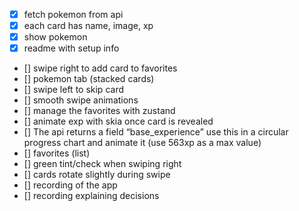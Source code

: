 - [x] fetch pokemon from api
- [x] each card has name, image, xp
- [x] show pokemon
- [x] readme with setup info
- [] swipe right to add card to favorites
- [] pokemon tab (stacked cards)
- [] swipe left to skip card
- [] smooth swipe animations
- [] manage the favorites with zustand
- [] animate exp with skia once card is revealed
- [] The api returns a field “base_experience” use this in a circular progress chart and animate it (use 563xp as a max value)
- [] favorites (list)
- [] green tint/check when swiping right
- [] cards rotate slightly during swipe
- [] recording of the app
- [] recording explaining decisions